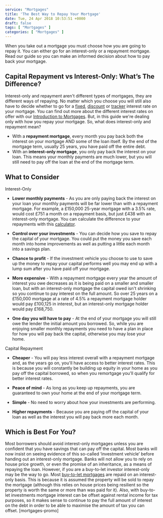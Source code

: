```yaml
---
service: "Mortgages"
title: 'The Best Way to Repay Your Mortgage'
date: Tue, 24 Apr 2018 10:53:51 +0000
draft: false
tags: [ "Mortgages" ]
categories: [ "Mortgages" ]
---
```


When you take out a mortgage you must choose how you are going to repay it. You can either go for an interest-only or a repayment mortgage. Read our guide so you can make an informed decision about how to pay back your mortgage.

Capital Repayment vs Interest-Only: What’s The Difference?
----------------------------------------------------------

Interest-only and repayment aren't different types of mortgages, they are different ways of repaying. No matter which you choose you will still also have to decide whether to go for a [fixed](https://www.totallymoney.com/mortgages/fixed-rate/), [discount](https://www.totallymoney.com/mortgages/discount-rate/) or [tracker](https://www.totallymoney.com/mortgages/tracker-rate/) interest rate on your mortgage. You can find out more about the different interest rates on offer with our [Introduction to Mortgages](https://www.totallymoney.com/mortgages/mortgage-basics/). But, in this guide we're dealing only with how you repay your mortgage. So, what does interest-only and repayment mean?

*   With a **repayment mortgage**, every month you pay back both the interest on your mortgage AND some of the loan itself. By the end of the mortgage term, usually 25 years, you have paid off the entire debt.
*   With an **interest-only mortgage**, you only pay back the interest on your loan. This means your monthly payments are much lower, but you will still need to pay off the loan at the end of the mortgage term.

What to Consider
----------------

Interest-Only

*   **Lower monthly payments** \- As you are only paying back the interest on your loan your monthly payments will be far lower than with a repayment mortgage. For example, a £150,000 25-year mortgage with a 3.5% rate, would cost £751 a month on a repayment basis, but just £438 with an interest-only mortgage. You can calculate the difference to your repayments with this [calculator](http://www.moneysavingexpert.com/mortgages/mortgage-rate-calculator#result).
*   **Control over your investments** \- You can decide how you save to repay the capital of your mortgage. You could put the money you save each month into home improvements as well as putting a little each month into a savings plan.
*   **Chance to profit** \- If the investment vehicle you choose to use to save up the money to repay your capital performs well you may end up with a lump sum after you have paid off your mortgage.

*   **More expensive** \- With a repayment mortgage every year the amount of interest you owe decreases as it is being paid on a smaller and smaller loan, but with an interest-only mortgage the capital owed isn't shrinking so you continue to pay interest on the full amount. So over 25 years on a £150,000 mortgage at a rate of 4.5% a repayment mortgage holder would pay £100,125 in interest, but an interest-only mortgage holder would pay £168,750.
*   **One day you will have to pay** \- At the end of your mortgage you will still owe the lender the initial amount you borrowed. So, while you are enjoying smaller monthly repayments you need to have a plan in place for how you will pay back the capital, otherwise you may lose your home.

Capital Repayment

*   **Cheaper** \- You will pay less interest overall with a repayment mortgage and, as the years go on, you'll have access to better interest rates. This is because you will constantly be building up equity in your home as you pay off the capital borrowed, so when you remortgage you'll qualify for better interest rates.
*   **Peace of mind** \- As long as you keep up repayments, you are guaranteed to own your home at the end of your mortgage term.
*   **Simple** \- No need to worry about how your investments are performing.

*   **Higher repayments** \- Because you are paying off the capital of your loan as well as the interest you will pay back more each month.

Which is Best For You?
----------------------

Most borrowers should avoid interest-only mortgages unless you are confident that you have savings that can pay off the capital. Most banks will now insist on seeing evidence of this so-called ‘investment vehicle’ before handing out an interest-only mortgage. Banks will not allow you to rely on house price growth, or even the promise of an inheritance, as a means of repaying the loan. However, if you are a buy-to-let investor interest-only may be the way to go. Most [buy-to-let mortgages](https://www.totallymoney.com/mortgages/buy-to-let/) are repaid on an interest-only basis. This is because it is assumed the property will be sold to repay the mortgage (although this relies on house prices being resilient so the property is worth the same or more than was paid for it). Also, with buy-to-let investments mortgage interest can be offset against rental income for tax purposes, so it makes sense to continue to pay the full amount of interest on the debt in order to be able to maximise the amount of tax you can offset. \[mortgages-promo\]
